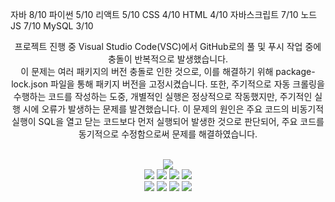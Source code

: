 자바	8/10
파이썬	5/10
리액트	5/10
CSS	4/10
HTML	4/10
자바스크립트	7/10
노드JS	7/10
MySQL	3/10
<div align=center>
  
프로젝트 진행 중 Visual Studio Code(VSC)에서 GitHub로의 풀 및 푸시 작업 중에 충돌이 반복적으로 발생했습니다. <br>
이 문제는 여러 패키지의 버전 충돌로 인한 것으로, 이를 해결하기 위해 package-lock.json 파일을 통해 패키지 버전을 고정시켰습니다. 
또한, 주기적으로 자동 크롤링을 수행하는 코드를 작성하는 도중, 개별적인 실행은 정상적으로 작동했지만, 주기적인 실행 시에 오류가 발생하는 문제를 발견했습니다.
이 문제의 원인은 주요 코드의 비동기적 실행이 SQL을 열고 닫는 코드보다 먼저 실행되어 발생한 것으로 판단되어, 주요 코드를 동기적으로 수정함으로써 문제를 해결하였습니다.
</div>
<div align=center> 
<br>
  <img src="https://github.com/leegyunho/-/assets/157352593/2d5d3ca9-d35e-405a-8045-60a49eac3d88"> 
<br>
  
<img src="https://img.shields.io/badge/html5-E34F26?style=for-the-badge&logo=html5&logoColor=white"> 
<img src="https://img.shields.io/badge/css-1572B6?style=for-the-badge&logo=css3&logoColor=white"> 
<img src="https://img.shields.io/badge/javascript-F7DF1E?style=for-the-badge&logo=javascript&logoColor=black"> 
<img src="https://img.shields.io/badge/mysql-4479A1?style=for-the-badge&logo=mysql&logoColor=white"> 

<br>

<img src="https://img.shields.io/badge/react-61DAFB?style=for-the-badge&logo=react&logoColor=black"> 
<img src="https://img.shields.io/badge/node.js-339933?style=for-the-badge&logo=Node.js&logoColor=white">
<img src="https://img.shields.io/badge/express-000000?style=for-the-badge&logo=express&logoColor=white"> 
<img src="https://img.shields.io/badge/github-181717?style=for-the-badge&logo=github&logoColor=white">

